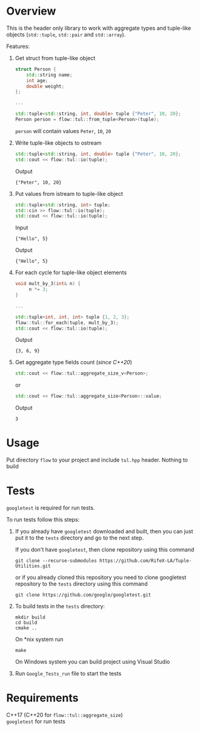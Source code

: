 # Overview
This is the header only library to work with aggregate types and tuple-like objects (`std::tuple`, `std::pair` and `std::array`).

Features:
1. Get struct from tuple-like object 
    ```c++
    struct Person {
        std::string name;
        int age;
        double weight;
    };
    
    ...
    
    std::tuple<std::string, int, double> tuple {"Peter", 10, 20};
    Person person = flow::tul::from_tuple<Person>(tuple);
    ```
   `person` will contain values `Peter`, `10`, `20`


2. Write tuple-like objects to ostream
   ```c++
   std::tuple<std::string, int, double> tuple {"Peter", 10, 20};
   std::cout << flow::tul::io(tuple);
   ```
   Output
   ```
   {"Peter", 10, 20}
   ```
   
3. Put values from istream to tuple-like object
   ```c++
   std::tuple<std::string, int> tuple;
   std::cin >> flow::tul::io(tuple);
   std::cout << flow::tul::io(tuple);
   ```
   Input
   ```
   {"Hello", 5}
   ```
   
   Output
   
   ```
   {"Hello", 5}
   ```
   
4. For each cycle for tuple-like object elements
   ```c++
   void mult_by_3(int& n) {
        n *= 3;
   } 
   
   ...
   
   std::tuple<int, int, int> tuple {1, 2, 3};
   flow::tul::for_each(tuple, mult_by_3);
   std::cout << flow::tul::io(tuple);
   ```
   
   Output
   ```
   {3, 6, 9}
   ```


5. Get aggregate type fields count (*since C++20*)
   ```c++
   std::cout << flow::tul::aggregate_size_v<Person>;
   ```
   or
   ```c++
   std::cout << flow::tul::aggregate_size<Person>::value;
   ```
   Output
   ```
   3
   ```

# Usage
Put directory `flow` to your project and include `tul.hpp` header. Nothing to build

# Tests
`googletest` is required for run tests.

To run tests follow this steps:

1. If you already have `googletest` downloaded and built, then you can just put it to the `tests` directory
and go to the next step.

   If you don't have `googletest`, then clone repository using this command

   ```
   git clone --recurse-submodules https://github.com/RifeX-LA/Tuple-Utilities.git
   ```
   
   or if you already cloned this repository you need to clone googletest repository to the `tests` directory using this command
   ```
   git clone https://github.com/google/googletest.git
   ```

2. To build tests in the `tests` directory:

   ```
   mkdir build
   cd build
   cmake ..
   ```

   On *nix system run
   
   ```
   make
   ```
   
   On Windows system you can build project using Visual Studio


3. Run `Google_Tests_run` file to start the tests

# Requirements
C++17 (C++20 for `flow::tul::aggregate_size`) \
`googletest` for run tests
